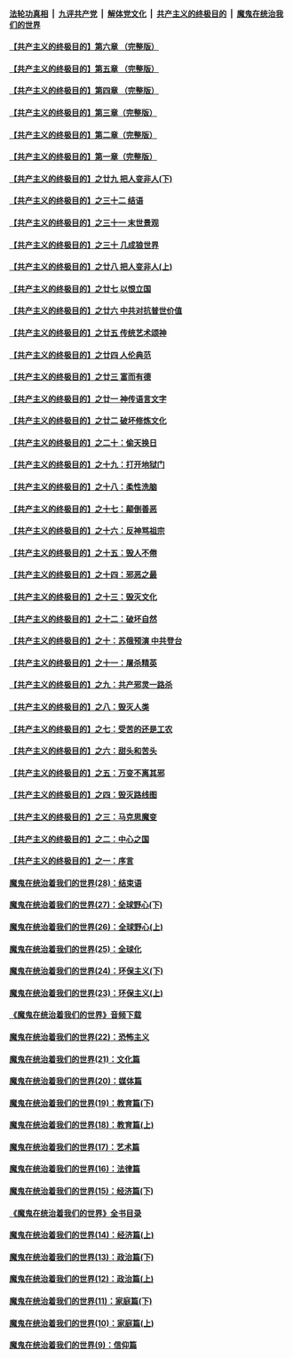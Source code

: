 ####  [法轮功真相](../../../../basic/blob/master/README.md?t=04120931) &nbsp;|&nbsp; [九评共产党](../../../../9ping.md/blob/master/README.md?t=04120931) &nbsp;|&nbsp; [解体党文化](../../../../jtdwh.md/blob/master/README.md?t=04120931)  &nbsp;|&nbsp; [共产主义的终极目的](../../../../gczydzjmd.md/blob/master/README.md?t=04120931) &nbsp;|&nbsp; [魔鬼在统治我们的世界](../../../../mgztzwmdsj.md/blob/master/README.md?t=04120931) 

#### [【共产主义的终极目的】第六章 （完整版）](../pages/nsc422/n11428913.md?t=04120931) 

#### [【共产主义的终极目的】第五章 （完整版）](../pages/nsc422/n11428912.md?t=04120931) 

#### [【共产主义的终极目的】第四章 （完整版）](../pages/nsc422/n11428907.md?t=04120931) 

#### [【共产主义的终极目的】第三章（完整版）](../pages/nsc422/n11428848.md?t=04120931) 

#### [【共产主义的终极目的】第二章（完整版）](../pages/nsc422/n11428831.md?t=04120931) 

#### [【共产主义的终极目的】第一章（完整版）](../pages/nsc422/n11417651.md?t=04120931) 

#### [【共产主义的终极目的】之廿九 把人变非人(下)](../pages/nsc422/n11344140.md?t=04120931) 

#### [【共产主义的终极目的】之三十二 结语](../pages/nsc422/n11360535.md?t=04120931) 

#### [【共产主义的终极目的】之三十一 末世景观](../pages/nsc422/n11351129.md?t=04120931) 

#### [【共产主义的终极目的】之三十 几成狼世界](../pages/nsc422/n11348280.md?t=04120931) 

#### [【共产主义的终极目的】之廿八 把人变非人(上)](../pages/nsc422/n11340492.md?t=04120931) 

#### [【共产主义的终极目的】之廿七 以恨立国](../pages/nsc422/n11336944.md?t=04120931) 

#### [【共产主义的终极目的】之廿六 中共对抗普世价值](../pages/nsc422/n11324785.md?t=04120931) 

#### [【共产主义的终极目的】之廿五 传统艺术颂神](../pages/nsc422/n11296396.md?t=04120931) 

#### [【共产主义的终极目的】之廿四 人伦典范](../pages/nsc422/n11296397.md?t=04120931) 

#### [【共产主义的终极目的】之廿三 富而有德](../pages/nsc422/n11283598.md?t=04120931) 

#### [【共产主义的终极目的】之廿一 神传语言文字](../pages/nsc422/n11263265.md?t=04120931) 

#### [【共产主义的终极目的】之廿二 破坏修炼文化](../pages/nsc422/n11245728.md?t=04120931) 

#### [【共产主义的终极目的】之二十：偷天换日](../pages/nsc422/n11238846.md?t=04120931) 

#### [【共产主义的终极目的】之十九：打开地狱门](../pages/nsc422/n11206376.md?t=04120931) 

#### [【共产主义的终极目的】之十八：柔性洗脑](../pages/nsc422/n11199994.md?t=04120931) 

#### [【共产主义的终极目的】之十七：颠倒善恶](../pages/nsc422/n11179782.md?t=04120931) 

#### [【共产主义的终极目的】之十六：反神骂祖宗](../pages/nsc422/n11166798.md?t=04120931) 

#### [【共产主义的终极目的】之十五：毁人不倦](../pages/nsc422/n11166792.md?t=04120931) 

#### [【共产主义的终极目的】之十四：邪恶之最](../pages/nsc422/n11150249.md?t=04120931) 

#### [【共产主义的终极目的】之十三：毁灭文化](../pages/nsc422/n11135227.md?t=04120931) 

#### [【共产主义的终极目的】之十二：破坏自然](../pages/nsc422/n11135214.md?t=04120931) 

#### [【共产主义的终极目的】之十：苏俄预演 中共登台](../pages/nsc422/n11118424.md?t=04120931) 

#### [【共产主义的终极目的】之十一：屠杀精英](../pages/nsc422/n11118442.md?t=04120931) 

#### [【共产主义的终极目的】之九：共产邪灵一路杀](../pages/nsc422/n11114139.md?t=04120931) 

#### [【共产主义的终极目的】之八：毁灭人类](../pages/nsc422/n11108503.md?t=04120931) 

#### [【共产主义的终极目的】之七：受苦的还是工农](../pages/nsc422/n11101809.md?t=04120931) 

#### [【共产主义的终极目的】之六：甜头和苦头](../pages/nsc422/n11096971.md?t=04120931) 

#### [【共产主义的终极目的】之五：万变不离其邪](../pages/nsc422/n11091285.md?t=04120931) 

#### [【共产主义的终极目的】之四：毁灭路线图](../pages/nsc422/n11086284.md?t=04120931) 

#### [【共产主义的终极目的】之三：马克思魔变](../pages/nsc422/n11061941.md?t=04120931) 

#### [【共产主义的终极目的】之二：中心之国](../pages/nsc422/n11047728.md?t=04120931) 

#### [【共产主义的终极目的】之一：序言](../pages/nsc422/n11086077.md?t=04120931) 

#### [魔鬼在统治着我们的世界(28)：结束语](../pages/nsc422/n10936246.md?t=04120931) 

#### [魔鬼在统治着我们的世界(27)：全球野心(下)](../pages/nsc422/n10928319.md?t=04120931) 

#### [魔鬼在统治着我们的世界(26)：全球野心(上)](../pages/nsc422/n10900318.md?t=04120931) 

#### [魔鬼在统治着我们的世界(25)：全球化](../pages/nsc422/n10788205.md?t=04120931) 

#### [魔鬼在统治着我们的世界(24)：环保主义(下)](../pages/nsc422/n10695307.md?t=04120931) 

#### [魔鬼在统治着我们的世界(23)：环保主义(上)](../pages/nsc422/n10688613.md?t=04120931) 

#### [《魔鬼在统治着我们的世界》音频下载](../pages/nsc422/n10635553.md?t=04120931) 

#### [魔鬼在统治着我们的世界(22)：恐怖主义](../pages/nsc422/n10614727.md?t=04120931) 

#### [魔鬼在统治着我们的世界(21)：文化篇](../pages/nsc422/n10597706.md?t=04120931) 

#### [魔鬼在统治着我们的世界(20)：媒体篇](../pages/nsc422/n10586579.md?t=04120931) 

#### [魔鬼在统治着我们的世界(19)：教育篇(下)](../pages/nsc422/n10564808.md?t=04120931) 

#### [魔鬼在统治着我们的世界(18)：教育篇(上)](../pages/nsc422/n10526970.md?t=04120931) 

#### [魔鬼在统治着我们的世界(17)：艺术篇](../pages/nsc422/n10499093.md?t=04120931) 

#### [魔鬼在统治着我们的世界(16)：法律篇](../pages/nsc422/n10485969.md?t=04120931) 

#### [魔鬼在统治着我们的世界(15)：经济篇(下)](../pages/nsc422/n10469975.md?t=04120931) 

#### [《魔鬼在统治着我们的世界》全书目录](../pages/nsc422/n10464261.md?t=04120931) 

#### [魔鬼在统治着我们的世界(14)：经济篇(上)](../pages/nsc422/n10457370.md?t=04120931) 

#### [魔鬼在统治着我们的世界(13)：政治篇(下)](../pages/nsc422/n10448270.md?t=04120931) 

#### [魔鬼在统治着我们的世界(12)：政治篇(上)](../pages/nsc422/n10444576.md?t=04120931) 

#### [魔鬼在统治着我们的世界(11)：家庭篇(下)](../pages/nsc422/n10440961.md?t=04120931) 

#### [魔鬼在统治着我们的世界(10)：家庭篇(上)](../pages/nsc422/n10435448.md?t=04120931) 

#### [魔鬼在统治着我们的世界(9)：信仰篇](../pages/nsc422/n10432159.md?t=04120931) 

